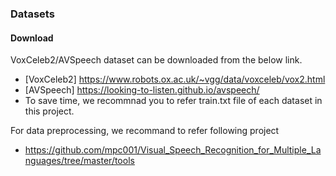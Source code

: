 ### Datasets
#### Download
VoxCeleb2/AVSpeech dataset can be downloaded from the below link.
- [VoxCeleb2] https://www.robots.ox.ac.uk/~vgg/data/voxceleb/vox2.html
- [AVSpeech] https://looking-to-listen.github.io/avspeech/
- To save time, we recommnad you to refer train.txt file of each dataset in this project.

  
For data preprocessing, we recommand to refer following project
- https://github.com/mpc001/Visual_Speech_Recognition_for_Multiple_Languages/tree/master/tools

